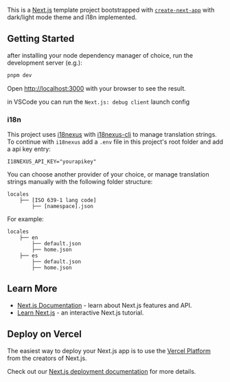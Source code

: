 This is a [Next.js](https://nextjs.org/) template project bootstrapped with [`create-next-app`](https://github.com/vercel/next.js/tree/canary/packages/create-next-app) with dark/light mode theme and i18n implemented.

## Getting Started

after installing your node dependency manager of choice, run the development server (e.g.):

```bash
pnpm dev
```

Open [http://localhost:3000](http://localhost:3000) with your browser to see the result.

in VSCode you can run the `Next.js: debug client` launch config

### i18n

This project uses [i18nexus](https://app.i18nexus.com/) with [i18nexus-cli](https://www.npmjs.com/package/i18nexus-cli) to manage translation strings. To continue with `i18nexus` add a `.env` file in this project's root folder and add a api key entry:

```text
I18NEXUS_API_KEY="yourapikey"
```

You can choose another provider of your choice, or manage translation strings manually with the following folder structure:

```text
locales
	├── [ISO 639-1 lang code]
		├── [namespace].json
```

For example:

```text
locales
	├── en
		├── default.json
		├── home.json
	├── es
		├── default.json
		├── home.json
```

## Learn More

- [Next.js Documentation](https://nextjs.org/docs) - learn about Next.js features and API.
- [Learn Next.js](https://nextjs.org/learn) - an interactive Next.js tutorial.

## Deploy on Vercel

The easiest way to deploy your Next.js app is to use the [Vercel Platform](https://vercel.com/new?utm_medium=default-template&filter=next.js&utm_source=create-next-app&utm_campaign=create-next-app-readme) from the creators of Next.js.

Check out our [Next.js deployment documentation](https://nextjs.org/docs/deployment) for more details.
